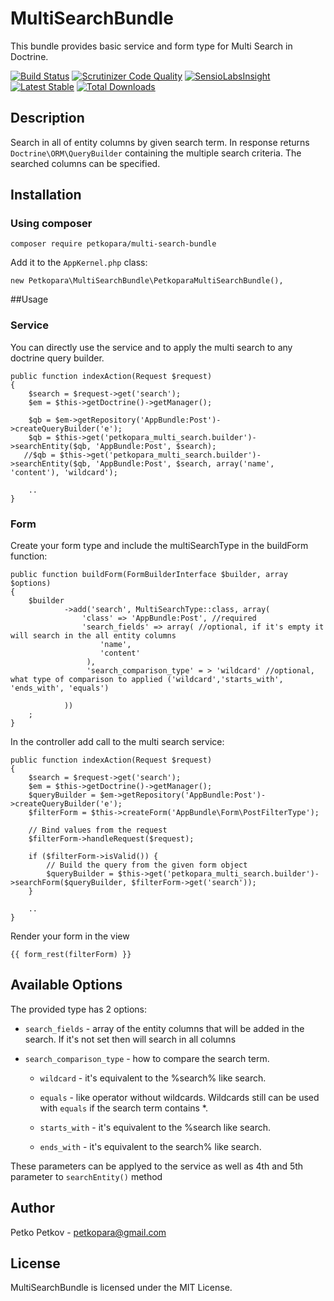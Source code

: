 # MultiSearchBundle

This bundle provides basic service and form type for Multi Search in Doctrine. 

[![Build Status](https://scrutinizer-ci.com/g/petkopara/PetkoparaMultiSearchBundle/badges/build.png?b=master)](https://scrutinizer-ci.com/g/petkopara/PetkoparaMultiSearchBundle/build-status/master)
[![Scrutinizer Code Quality](https://scrutinizer-ci.com/g/petkopara/PetkoparaMultiSearchBundle/badges/quality-score.png?b=master)](https://scrutinizer-ci.com/g/petkopara/PetkoparaMultiSearchBundle/?branch=master)
[![SensioLabsInsight](https://insight.sensiolabs.com/projects/462874f8-228d-4d9c-951e-e5c001a41c46/mini.png)](https://insight.sensiolabs.com/projects/462874f8-228d-4d9c-951e-e5c001a41c46)
[![Latest Stable](https://img.shields.io/packagist/v/petkopara/multi-search-bundle.svg?maxAge=2592000?style=flat-square)](https://packagist.org/packages/petkopara/multi-search-bundle)
[![Total Downloads](https://img.shields.io/packagist/dt/petkopara/multi-search-bundle.svg?maxAge=2592000?style=flat-square)](https://packagist.org/packages/petkopara/multi-search-bundle)


## Description
Search in all of entity columns by given search term. 
In response returns `Doctrine\ORM\QueryBuilder` containing the multiple search criteria. 
The searched columns can be specified. 
    

## Installation 


### Using composer

    composer require petkopara/multi-search-bundle

Add it to the `AppKernel.php` class:

    new Petkopara\MultiSearchBundle\PetkoparaMultiSearchBundle(),


##Usage

### Service
You can directly use the service and to apply the multi search to any doctrine query builder.

    public function indexAction(Request $request)
    {
        $search = $request->get('search');
        $em = $this->getDoctrine()->getManager();
        
        $qb = $em->getRepository('AppBundle:Post')->createQueryBuilder('e');
        $qb = $this->get('petkopara_multi_search.builder')->searchEntity($qb, 'AppBundle:Post', $search);
       //$qb = $this->get('petkopara_multi_search.builder')->searchEntity($qb, 'AppBundle:Post', $search, array('name', 'content'), 'wildcard');
    
        ..
    }

### Form

Create your form type and include the multiSearchType in the buildForm function: 

    public function buildForm(FormBuilderInterface $builder, array $options)
    {
        $builder
                ->add('search', MultiSearchType::class, array(
                    'class' => 'AppBundle:Post', //required
                    'search_fields' => array( //optional, if it's empty it will search in the all entity columns
                        'name',
                        'content'
                     ), 
                     'search_comparison_type' = > 'wildcard' //optional, what type of comparison to applied ('wildcard','starts_with', 'ends_with', 'equals')
                     
                ))
        ;
    }

In the controller add call to the multi search service: 

    public function indexAction(Request $request)
    {
        $search = $request->get('search');
        $em = $this->getDoctrine()->getManager();
        $queryBuilder = $em->getRepository('AppBundle:Post')->createQueryBuilder('e');
        $filterForm = $this->createForm('AppBundle\Form\PostFilterType');

        // Bind values from the request
        $filterForm->handleRequest($request);

        if ($filterForm->isValid()) {
            // Build the query from the given form object
            $queryBuilder = $this->get('petkopara_multi_search.builder')->searchForm($queryBuilder, $filterForm->get('search'));
        }
        
        ..
    }

Render your form in the view 

    {{ form_rest(filterForm) }}


## Available Options

The provided type has 2 options:

* `search_fields` - array of the entity columns that will be added in the search. If it's not set then will search in all columns
* `search_comparison_type` -  how to compare the search term.   

  * `wildcard` - it's equivalent to the %search% like search.

  * `equals` - like operator without wildcards. Wildcards still can be used with `equals` if the search term contains *.

  * `starts_with` - it's equivalent to the %search like search.
  
  * `ends_with` - it's equivalent to the search% like search.
  
These parameters can be applyed to the service as well as 4th and 5th parameter to `searchEntity()` method

## Author

Petko Petkov - petkopara@gmail.com


## License

MultiSearchBundle is licensed under the MIT License.



